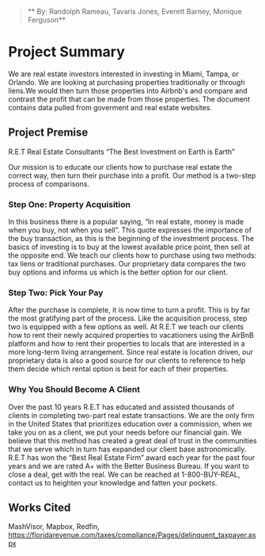 
> ** By: Randolph Rameau, Tavaris Jones, Everett Barney, Monique Ferguson**

# Project Summary
We are real estate investors interested in investing in Miami, Tampa, or Orlando. We are looking at purchasing properties traditionally or through liens.We would then turn those properties into Airbnb's and compare and contrast the profit that can be made from those properties. The document contains data pulled from goverment and real estate websites.


## Project Premise
R.E.T Real Estate Consultants
“The Best Investment on Earth is Earth”

Our mission is to educate our clients how to purchase real estate the correct way, then turn their purchase into a profit.  Our method is a two-step process of comparisons.

### Step One: Property Acquisition
In this business there is a popular saying, “In real estate, money is made when you buy, not when you sell”.  This quote expresses the importance of the buy transaction, as this is the beginning of the investment process. The basics of investing is to buy at the lowest available price point, then sell at the opposite end. We teach our clients how to purchase using two methods: tax liens or traditional purchases. Our proprietary data compares the two buy options and informs us which is the better option for our client.

### Step Two: Pick Your Pay
After the purchase is complete, it is now time to turn a profit. This is by far the most gratifying part of the process. Like the acquisition process, step two is equipped with a few options as well. At R.E.T we teach our clients how to rent their newly acquired properties to vacationers using the AirBnB platform and how to rent their properties to locals that are interested in a more long-term living arrangement. Since real estate is location driven, our proprietary data is also a good source for our clients to reference to help them decide which rental option is best for each of their properties. 

### Why You Should Become A Client
Over the past 10 years R.E.T has educated and assisted thousands of clients in completing two-part real estate transactions. We are the only firm in the United States that prioritizes education over a commission, when we take you on as a client, we put your needs before our financial gain. We believe that this method has created a great deal of trust in the communities that we serve which in turn has expanded our client base astronomically. R.E.T has won the “Best Real Estate Firm” award each year for the past four years and we are rated A+ with the Better Business Bureau. If you want to close a deal, get with the real. We can be reached at 1-800-BUY-REAL, contact us to heighten your knowledge and fatten your pockets. 

## Works Cited
MashVisor,
Mapbox,
Redfin,
 https://floridarevenue.com/taxes/compliance/Pages/delinquent_taxpayer.aspx

